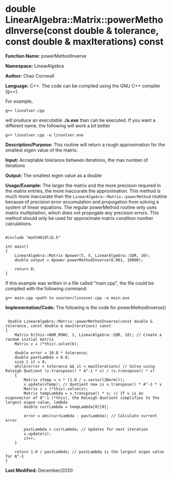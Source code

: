 # double LinearAlgebra::Matrix::powerMethodInverse(const double & tolerance, const double & maxIterations) const

**Function Name:**           powerMethodInverse

**Namespace:**               LinearAlgebra

**Author:** Chaz Cornwall

**Language:** C++. The code can be compiled using the GNU C++ compiler (g++).

For example,

    g++ linsolver.cpp 

will produce an executable **./a.exe** than can be executed. If you want a different name, the following will work a bit
better

    g++ linsolver.cpp -o linsolver.exe

**Description/Purpose:** This routine will return a rough approximation for the smallest eigen value of the matrix.

**Input:** Acceptable tolerance between iterations, the max number of iterations

**Output:** The smallest eigen value as a double

**Usage/Example:** The larger the matrix and the more precision required in the matrix entries, the more inaccurate the approximation. This method is much more inaccurate than
the `LinearAlgebra::Matrix::powerMethod` routine because of precision error accumulation and propogation from solving a system of linear equations. The regular powerMethod routine only uses matrix multipliation,
which does not propogate any precision errors. This method should only be used for approximate matrix condition number calculations.

<pre><code> 
#include "math4610lib.h" 

int main()
{
    LinearAlgebra::Matrix Apower(5, 5, LinearAlgebra::SQR, 10);
    double output = Apower.powerMethodInverse(0.001, 10000);
    
    return 0;
}
</pre></code>

If this example was written in a file called "main.cpp", the file could be compiled with the following command:

    g++ main.cpp <path to source>/linsover.cpp -o main.exe

**Implementation/Code:** The following is the code for powerMethodInverse()

<pre><code>
 double LinearAlgebra::Matrix::powerMethodInverse(const double & tolerance, const double & maxIterations) const
{
    Matrix b(this->NUM_ROWS, 1, LinearAlgebra::SQR, 10); // Create a random initial matrix
    Matrix v = (*this).solve(b);

    double error = 10.0 * tolerance;
    double pastLambda = 0.0;
    size_t it = 0;
    while(error > tolerance && it < maxIterations) // Solve using Raleigh Quotient (v.transpose() * A^-1 * v) / (v.transpose() * v)
    {
        Matrix vTemp = v * (1.0 / v.vectorl2Norm()); 
        v.update(vTemp); // Quotient now is v.transpose() * A^-1 * v
        Matrix z = (*this).solve(v);
        Matrix tempLambda = v.transpose() * z; // If v is an eigenvector of A^-1 (*this), the Raleigh Quotient simplifies to the largest eigen value, lambda
        double currLambda = tempLambda[0][0];

        error = abs(currLambda - pastLambda); // Calculate current error

        pastLambda = currLambda; // Updates for next iteration
        v.update(z);
        it++;
    }

    return 1.0 / pastLambda; // pastLambda is the largest eigen value for A^-1
}
</pre></code>

**Last Modified:** December/2020

